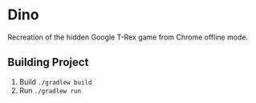 # Dino
Recreation of the hidden Google T-Rex game from Chrome offline mode.

## Building Project
1. Build  `./gradlew build`
2. Run `./gradlew run`
